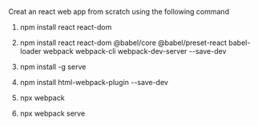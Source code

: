 Creat an react web app from scratch using the following command

1. npm install react react-dom

2. npm install react react-dom @babel/core @babel/preset-react babel-loader webpack webpack-cli webpack-dev-server --save-dev

3. npm install -g serve

4. npm install html-webpack-plugin --save-dev

5. npx webpack

6. npx webpack serve
